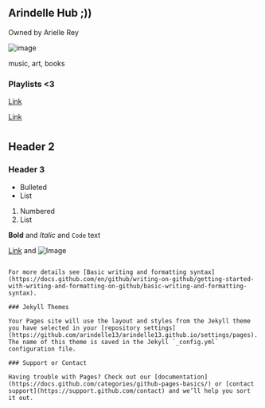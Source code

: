 ## Arindelle Hub ;))
Owned by Arielle Rey

![image](https://user-images.githubusercontent.com/102721958/161282578-e640e3c6-d8d7-4215-8d9c-0f5034b53e9a.png)

music, art, books

### Playlists <3


[Link](https://open.spotify.com/playlist/0AsSCRRNGrhaVawrTl3yxs?si=572812c7751d4a23)

[Link](https://open.spotify.com/playlist/26c8gqFfG3o5k7UcKZHqfI?si=51a1682e203d4836)

# 

## Header 2
### Header 3

- Bulleted
- List

1. Numbered
2. List

**Bold** and _Italic_ and `Code` text

[Link](url) and ![Image](src)
```

For more details see [Basic writing and formatting syntax](https://docs.github.com/en/github/writing-on-github/getting-started-with-writing-and-formatting-on-github/basic-writing-and-formatting-syntax).

### Jekyll Themes

Your Pages site will use the layout and styles from the Jekyll theme you have selected in your [repository settings](https://github.com/arindelle13/arindelle13.github.io/settings/pages). The name of this theme is saved in the Jekyll `_config.yml` configuration file.

### Support or Contact

Having trouble with Pages? Check out our [documentation](https://docs.github.com/categories/github-pages-basics/) or [contact support](https://support.github.com/contact) and we’ll help you sort it out.
